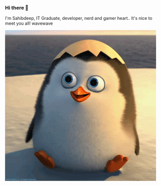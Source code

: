 ### Hi there 👋

I'm Sahibdeep, IT Graduate, developer, nerd and gamer heart.. It's nice to meet you all! wavewave

![](https://raw.githubusercontent.com/alphaX86/alphaX86/master/hi.gif)
